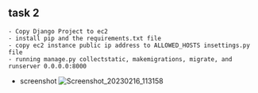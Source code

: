 ## task 2
    - Copy Django Project to ec2
    - install pip and the requirements.txt file
    - copy ec2 instance public ip address to ALLOWED_HOSTS insettings.py file
    - running manage.py collectstatic, makemigrations, migrate, and runserver 0.0.0.0:8000

- screenshot ![Screenshot_20230216_113158](https://user-images.githubusercontent.com/116673091/219325728-dc2d64f6-2a3f-47fb-8847-7d73cc055164.png)

